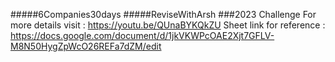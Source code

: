 #####6Companies30days
#####ReviseWithArsh
###2023 Challenge
For more details visit : https://youtu.be/QUnaBYKQkZU
Sheet link for reference : https://docs.google.com/document/d/1jkVKWPcOAE2Xjt7GFLV-M8N50HygZpWcO26REFa7dZM/edit
